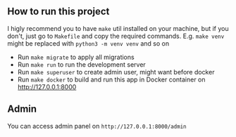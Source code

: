 ## How to run this project
I higly recommend you to have ```make``` util installed on your machine, but if you don't, just go to ```Makefile``` and copy the required commands. E.g. ```make venv``` might be replaced with ```python3 -m venv venv``` and so on

- Run ```make migrate``` to apply all migrations
- Run ```make run``` to run the development server
- Run ```make superuser``` to create admin user, might want before docker
- Run ```make docker``` to build and run this app in Docker container on http://127.0.0.1:8000

## Admin
You can access admin panel on ```http://127.0.0.1:8000/admin```
